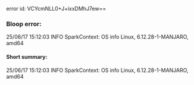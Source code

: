 error id: VCYcmNLL0+J+ixxDMhJ7ew==
### Bloop error:

25/06/17 15:12:03 INFO SparkContext: OS info Linux, 6.12.28-1-MANJARO, amd64
#### Short summary: 

25/06/17 15:12:03 INFO SparkContext: OS info Linux, 6.12.28-1-MANJARO, amd64
